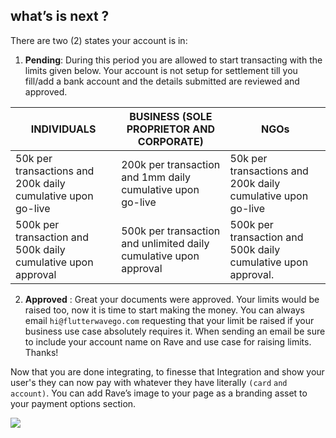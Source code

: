 ## what’s is next ?

There are two (2) states your account is in:

  
1. **Pending**:  During this period you are allowed to start transacting with the limits given below. Your account is not setup for settlement till you fill/add a bank account and the details submitted are reviewed and approved.

| INDIVIDUALS | BUSINESS (SOLE PROPRIETOR AND CORPORATE) | NGOs | 
| ----------- |----------------------------------------- |-----|
| 50k per transactions and 200k daily cumulative upon go-live | 200k per transaction and 1mm daily cumulative upon go-live | 50k per transactions and 200k daily cumulative upon go-live |
| 500k per transaction and 500k daily cumulative upon approval| 500k per transaction and unlimited daily cumulative upon approval | 500k per transaction and 500k daily cumulative upon approval. |
  
2.  **Approved** :  Great your documents were approved. Your limits would be raised too, now it is time to start making the money. You can always email  `hi@flutterwavego.com`  requesting that your limit be raised if your business use case absolutely requires it. When sending an email be sure to include your account name on Rave and use case for raising limits. Thanks!

Now that you are done integrating, to finesse that Integration and show your user's they can now pay with whatever they have literally `(card` `and` `account)`. You can add Rave’s image to your page as a branding asset to your payment options section.


![](https://d2mxuefqeaa7sj.cloudfront.net/s_8CA58C87BD82C742CD0884051C7ADAB3BACA5DC2CB44CB404AA1A0C3C4832142_1522338738016_8948ce7-Badge_1.png)
